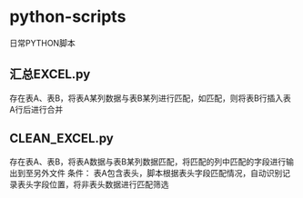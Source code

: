 # python-scripts
日常PYTHON脚本

## 汇总EXCEL.py
存在表A、表B，将表A某列数据与表B某列进行匹配，如匹配，则将表B行插入表A行后进行合并


## CLEAN_EXCEL.py
存在表A、表B，将表A数据与表B某列数据匹配，将匹配的列中匹配的字段进行输出到至另外文件
条件：
    表A包含表头，脚本根据表头字段匹配情况，自动识别记录表头字段位置，将非表头数据进行匹配筛选
